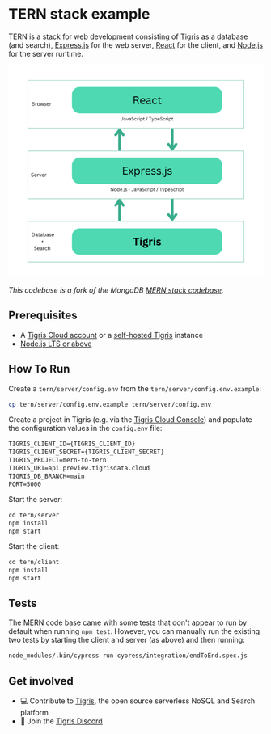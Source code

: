 # TERN stack example

TERN is a stack for web development consisting of
[Tigris](https://www.tigris.com) as a database (and search),
[Express.js](https://expressjs.com/) for the web server,
[React](https://react.dev/) for the client, and [Node.js](https://nodejs.org)
for the server runtime.

<center><img src="./tern-stack.png" alt="TERN stack diagram" /></center>

_This codebase is a fork of the MongoDB
[MERN stack codebase](https://github.com/mongodb-developer/mern-stack-example)._

## Prerequisites

- A
  [Tigris Cloud account](https://console.preview.tigrisdata.cloud/signup?utm_source=github&utm_medium=github&utm_campaign=tern-stack-example)
  or a
  [self-hosted Tigris](https://www.tigrisdata.com/docs/concepts/platform/self-host/?utm_source=github&utm_medium=github&utm_campaign=tern-stack-example)
  instance
- [Node.js LTS or above](https://nodejs.org/en/download)

## How To Run

Create a `tern/server/config.env` from the `tern/server/config.env.example`:

```sh
cp tern/server/config.env.example tern/server/config.env
```

Create a project in Tigris (e.g. via the
[Tigris Cloud Console](https://console.preview.tigrisdata.cloud/?utm_source=github&utm_medium=github&utm_campaign=tern-stack-example))
and populate the configuration values in the `config.env` file:

```
TIGRIS_CLIENT_ID={TIGRIS_CLIENT_ID}
TIGRIS_CLIENT_SECRET={TIGRIS_CLIENT_SECRET}
TIGRIS_PROJECT=mern-to-tern
TIGRIS_URI=api.preview.tigrisdata.cloud
TIGRIS_DB_BRANCH=main
PORT=5000
```

Start the server:

```
cd tern/server
npm install
npm start
```

Start the client:

```
cd tern/client
npm install
npm start
```

## Tests

The MERN code base came with some tests that don't appear to run by default when
running `npm test`. However, you can manually run the existing two tests by
starting the client and server (as above) and then running:

```sh
node_modules/.bin/cypress run cypress/integration/endToEnd.spec.js
```

## Get involved

- 💻 Contribute to [Tigris](https://github.com/tigrisdata/tigris), the open
  source serverless NoSQL and Search platform
- 🌱 Join the
  [Tigris Discord](https://www.tigrisdata.com/discord/?utm_source=github&utm_medium=github&utm_campaign=tern-stack-example)
